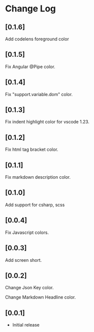 # Change Log

## [0.1.6]

Add codelens foreground color

## [0.1.5]

Fix Angular @Pipe color.

## [0.1.4]

Fix "support.variable.dom" color.

## [0.1.3]

Fix indent highlight color for vscode 1.23.

## [0.1.2]

Fix html tag bracket color.

## [0.1.1]

Fix markdown description color.

## [0.1.0]

Add support for csharp, scss

## [0.0.4]

Fix Javascript colors.

## [0.0.3]

Add screen short.

## [0.0.2]

Change Json Key color.

Change Markdown Headline color.

## [0.0.1]

* Initial release
